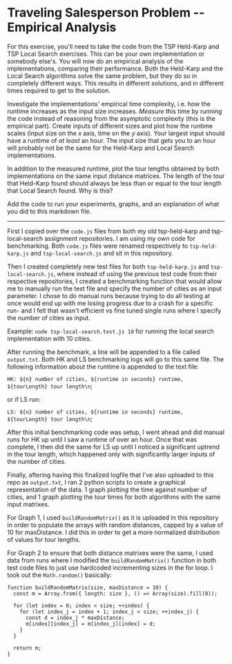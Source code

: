 # Traveling Salesperson Problem -- Empirical Analysis

For this exercise, you'll need to take the code from the TSP Held-Karp and TSP
Local Search exercises. This can be your own implementation or somebody else's.
You will now do an empirical analysis of the implementations, comparing their
performance. Both the Held-Karp and the Local Search algorithms solve the same
problem, but they do so in completely different ways. This results in different
solutions, and in different times required to get to the solution.

Investigate the implementations' empirical time complexity, i.e. how the runtime
increases as the input size increases. *Measure* this time by running the code
instead of reasoning from the asymptotic complexity (this is the empirical
part). Create inputs of different sizes and plot how the runtime scales (input
size on the $x$ axis, time on the $y$ axis). Your largest input should have a
runtime of *at least* an hour. The input size that gets you to an hour will
probably not be the same for the Held-Karp and Local Search implementations.

In addition to the measured runtime, plot the tour lengths obtained by both
implementations on the same input distance matrices. The length of the tour that
Held-Karp found should always be less than or equal to the tour length that
Local Search found. Why is this?

Add the code to run your experiments, graphs, and an explanation of what you did
to this markdown file.

<hr>

First I copied over the `code.js` files from both my old tsp-held-karp and tsp-local-search assignment repositories. I am using my own code for benchmarking. Both `code.js` files were renamed respectively to `tsp-held-karp.js` and `tsp-local-search.js` and sit in this repository.

Then I created completely new test files for both `tsp-held-karp.js` and `tsp-local-search.js`, where instead of using the previous test code from their respective repositories, I created a benchmarking function that would allow me to manually run the test file and specify the number of cities as an input parameter. I chose to do manual runs because trying to do all testing at once would end up with me losing
progress due to a crash for a specific run- and I felt that wasn't efficient vs fine tuned single runs where I specify the number of cities as input.

Example: `node tsp-local-search.test.js 10` for running the local search implementation with 10 cities.

After running the benchmark, a line will be appended to a file called `output.txt`. Both HK and LS benchmarking logs will go to this same file. The following information about the runtime is appended to the text file:

`HK: ${n} number of cities, ${runtime in seconds} runtime, ${tourLength} tour length\n`;

or if LS run:

`LS: ${n} number of cities, ${runtime in seconds} runtime, ${tourLength} tour length\n`;

After this initial benchmarking code was setup, I went ahead and did manual runs for HK up until I saw a runtime of over an hour. Once that was complete, I then did the same for LS up until I noticed a significant uptrend in the tour length, which happened only with significantly larger inputs of the number of cities.

Finally, aftering having this finalized logfile that I've also uploaded to this repo as `output.txt`, I ran 2 python scripts to create a graphical representation of the data. 1 graph plotting the time against number of cities, and 1 graph plotting the tour times for both algorithms with the same input matrixes.

For Graph 1, I used `buildRandomMatrix()` as it is uploaded in this repository in order to populate the arrays with random distances, capped by a value of 10 for maxDistance. I did this in order to get a more normalized distribution of values for tour lengths.

For Graph 2 to ensure that both distance matrixes were the same, I used data from runs where I modified the `buildRandomMatrix()` function in both test code files to just use hardcoded incrementing sizes in the for loop. I took out the `Math.random()` basically:
```
function buildRandomMatrix(size, maxDistance = 10) {
  const m = Array.from({ length: size }, () => Array(size).fill(0));

  for (let index = 0; index < size; ++index) {
    for (let index_j = index + 1; index_j < size; ++index_j) {
      const d = index_j * maxDistance;
      m[index][index_j] = m[index_j][index] = d;
    }
  }

  return m;
}
```

